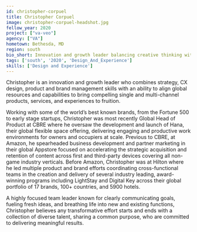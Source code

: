 ```yaml
---
id: christopher-corpuel
title: Christopher Corpuel
image: christopher-corpuel-headshot.jpg
fellow_year: 2020
project: ["va-veo"]
agency: ["VA"]
hometown: Bethesda, MD
region: south
bio_short: Innovation and growth leader balancing creative thinking with pragmatism and achievement-oriented focus to deliver meaningful solutions that make a difference in people’s lives.
tags: ['south', '2020', 'Design_And_Experience']
skills: ['Design and Experience']
---
```


Christopher is an innovation and growth leader who combines strategy, CX design, product and brand management skills with an ability to align global resources and capabilities to bring compelling single and multi-channel products, services, and experiences to fruition.

Working with some of the world’s best known brands, from the Fortune 500 to early stage startups, Christopher was most recently Global Head of Product at CBRE where he oversaw the development and launch of Hana, their global flexible space offering, delivering engaging and productive work environments for owners and occupiers at scale. Previous to CBRE, at Amazon, he spearheaded business development and partner marketing in their global Appstore focused on accelerating the strategic acquisition and retention of content across first and third-party devices covering all non-game industry verticals. Before Amazon, Christopher was at Hilton where he led multiple product and brand efforts coordinating cross-functional teams in the creation and delivery of several industry leading, award-winning programs including LightStay and Digital Key across their global portfolio of 17 brands, 100+ countries, and 5900 hotels.

A highly focused team leader known for clearly communicating goals, fueling fresh ideas, and breathing life into new and existing functions, Christopher believes any transformative effort starts and ends with a collection of diverse talent, sharing a common purpose, who are committed to delivering meaningful results.

